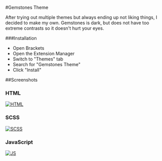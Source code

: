 #Gemstones Theme

After trying out multiple themes but always ending up not liking things, I decided to make my own.
Gemstones is dark, but does not have too extreme contrasts so it doesn't hurt your eyes.

###Installation
* Open Brackets
* Open the Extension Manager
* Switch to "Themes" tab
* Search for "Gemstones Theme"
* Click "Install"

##Screenshots

### HTML
[![HTML](https://raw.githubusercontent.com/mynimi/gemstones-brackets-theme/master/screenshots/html.png)](https://raw.githubusercontent.com/mynimi/gemstones-brackets-theme/master/screenshots/html.png)
### SCSS
[![SCSS](https://raw.githubusercontent.com/mynimi/gemstones-brackets-theme/master/screenshots/scss.png)](https://raw.githubusercontent.com/mynimi/gemstones-brackets-theme/master/screenshots/scss.png)
### JavaScript
[![JS](https://raw.githubusercontent.com/mynimi/gemstones-brackets-theme/master/screenshots/js.png)](https://raw.githubusercontent.com/mynimi/gemstones-brackets-theme/master/screenshots/js.png)